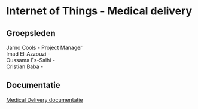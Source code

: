 # Internet of Things - Medical delivery

## Groepsleden

Jarno Cools - Project Manager  
Imad El-Azzouzi -  
Oussama Es-Salhi -  
Cristian Baba -

## Documentatie

[Medical Delivery documentatie](/doc/analyse.md)
